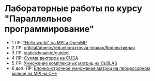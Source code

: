 # Лабораторные работы по курсу "Параллельное программирование"

- 1 ЛР: ["Hello world" на MPI и OpenMP](lab1/)
- 2 ЛР: [critical/atomic/reduction/«точка-точка»/Коллективная](lab2/)
- 3 ЛР: [static/dynamic/guided](lab3/)
- 4 ЛР: [Сумма векторов на CUDA](lab4/)
- 5 ЛР: [Умножение комплексных матриц на CuBLAS](lab5/)
- 6 доп. ЛР: [Блочно-строчное умножение матриц на процессорном кольце на MPI на C++](lab6/)
